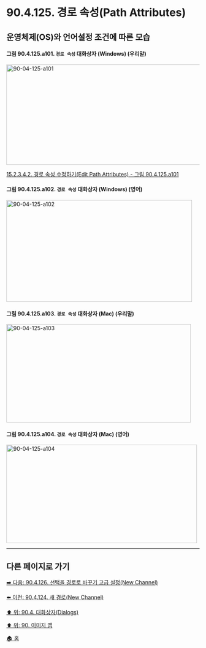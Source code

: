 # 90.4.125. 경로 속성(Path Attributes)
## 운영체제(OS)와 언어설정 조건에 따른 모습

<a id="90-04-125-a101"></a>

#### 그림 90.4.125.a101. `경로 속성` 대화상자 (Windows) (우리말)
<img width="506" height="262" alt="90-04-125-a101" src="https://github.com/wonder13662/gimp/assets/15767104/1c608481-58b3-4f59-af14-1b2494fbe996" />

[15.2.3.4.2. 경로 속성 수정하기(Edit Path Attributes) - 그림 90.4.125.a101](./15-02-03-04-02-edit_path_attributes.md#90-04-125-a101)

<a id="90-04-125-a102"></a>

#### 그림 90.4.125.a102. `경로 속성` 대화상자 (Windows) (영어)
<img width="484" height="266" alt="90-04-125-a102" src="https://github.com/wonder13662/gimp/assets/15767104/30a4ecd3-112e-477d-86dd-9806a51f9321" />

<a id="90-04-125-a103"></a>

#### 그림 90.4.125.a103. `경로 속성` 대화상자 (Mac) (우리말)
<img width="481" height="257" alt="90-04-125-a103" src="https://github.com/wonder13662/gimp/assets/15767104/3709a720-822e-493d-9d67-10b6675b43d9" />

<a id="90-04-125-a104"></a>

#### 그림 90.4.125.a104. `경로 속성` 대화상자 (Mac) (영어)
<img width="497" height="257" alt="90-04-125-a104" src="https://github.com/wonder13662/gimp/assets/15767104/9236ce35-2916-4983-b984-41e4a8730395" />

***

## 다른 페이지로 가기

[➡️ 다음: 90.4.126. 선택을 경로로 바꾸기 고급 설정(New Channel)](./90-04-0126-selection_to_path_advanced_settings.md)

[⬅️ 이전: 90.4.124. 새 경로(New Channel)](./90-04-0124-new_path.md)

[⬆️ 위: 90.4. 대화상자(Dialogs)](./90-04-0000-dialogs.md)

[⬆️ 위: 90. 이미지 맵](./90-00-image-map.md)

[🏠 홈](./00-home.md)